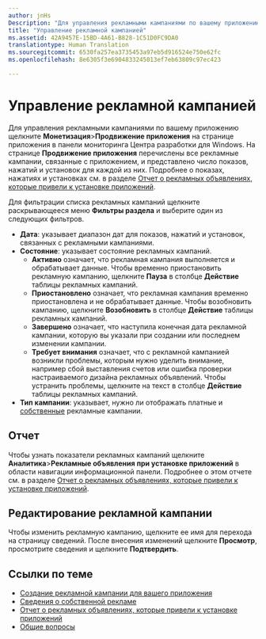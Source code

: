 ```yaml
---
author: jnHs
Description: "Для управления рекламными кампаниями по вашему приложению щелкните Монетизация &gt; Продвижение приложения на странице приложения в панели мониторинга Центра разработки для Windows."
title: "Управление рекламной кампанией"
ms.assetid: 42A9457E-15BD-4A61-B828-1C51D0FC9DA0
translationtype: Human Translation
ms.sourcegitcommit: 6530fa257ea3735453a97eb5d916524e750e62fc
ms.openlocfilehash: 8e6305f3e6904833245013ef7eb63809c97ec423

---
```


# Управление рекламной кампанией


Для управления рекламными кампаниями по вашему приложению щелкните **Монетизация**&gt;**Продвижение приложения** на странице приложения в панели мониторинга Центра разработки для Windows. На странице **Продвижение приложения** перечислены все рекламные кампании, связанные с приложением, и представлено число показов, нажатий и установок для каждой из них. Подробнее о показах, нажатиях и установках см. в разделе [Отчет о рекламных объявлениях, которые привели к установке приложений](app-install-ads-reports.md).

Для фильтрации списка рекламных кампаний щелкните раскрывающееся меню **Фильтры раздела** и выберите один из следующих фильтров.

-   **Дата**: указывает диапазон дат для показов, нажатий и установок, связанных с рекламными кампаниями.
-   **Состояние**: указывает состояние рекламных кампаний.
    -   **Активно** означает, что рекламная кампания выполняется и обрабатывает данные. Чтобы временно приостановить рекламную кампанию, щелкните **Пауза** в столбце **Действие** таблицы рекламных кампаний.
    -   **Приостановлено** означает, что рекламная кампания временно приостановлена и не обрабатывает данные. Чтобы возобновить кампанию, щелкните **Возобновить** в столбце **Действие** таблицы рекламных кампаний.
    -   **Завершено** означает, что наступила конечная дата рекламной кампании, которую вы указали при создании или последнем изменении кампании.
    -   **Требует внимания** означает, что с рекламной кампанией возникли проблемы, которым нужно уделить внимание, например сбой выставления счетов или ошибка проверки настраиваемого дизайна рекламных объявлений. Чтобы устранить проблемы, щелкните на текст в столбце **Действие** таблицы рекламных кампаний.
-   **Тип кампании**: указывает, нужно ли отображать платные и [собственные](about-house-ads.md) рекламные кампании.

## Отчет


Чтобы узнать показатели рекламных кампаний щелкните **Аналитика**&gt;**Рекламные объявления при установке приложений** в области навигации информационной панели. Подробнее о этом отчете см. в разделе [Отчет о рекламных объявлениях, которые привели к установке приложений](app-install-ads-reports.md).

## Редактирование рекламной кампании


Чтобы изменить рекламную кампанию, щелкните ее имя для перехода на страницу сведений. После внесения изменений щелкните **Просмотр**, просмотрите сведения и щелкните **Подтвердить**.

## Ссылки по теме


* [Создание рекламной кампании для вашего приложения](create-an-ad-campaign-for-your-app.md)
* [Сведения о собственной рекламе](about-house-ads.md)
* [Отчет о рекламных объявлениях, которые привели к установке приложений](app-install-ads-reports.md)
* [Общие вопросы](common-questions.md)
 

 







<!--HONumber=Jun16_HO4-->


